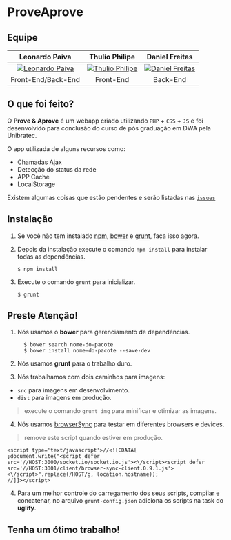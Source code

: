 # ProveAprove

## Equipe

Leonardo Paiva | Thulio Philipe | Daniel Freitas
:------------:  |  :-------------:  |  :-------------:
<a href="https://github.com/leonardopaiva">![Leonardo Paiva](https://avatars.githubusercontent.com/u/6975831?v=3&s=128)</a> | <a href="https://github.com/thulioph">![Thulio Philipe](https://avatars2.githubusercontent.com/u/2343288?v=3&s=128)</a> | <a href="https://www.facebook.com/daniel.freitassatierf">![Daniel Freitas](https://fbcdn-profile-a.akamaihd.net/hprofile-ak-xpf1/v/t1.0-1/p160x160/1925090_878411402183922_3742662771100211456_n.jpg?oh=fba82fb8d02eb4eea562734142018036&oe=55379FE9&__gda__=1430685062_c1dcc862f93ffda02d5e115e38742537)</a>
Front-End/Back-End | Front-End | Back-End

## O que foi feito?

O **Prove & Aprove** é um webapp criado utilizando `PHP` + `CSS` + `JS` e foi desenvolvido para conclusão do curso de pós graduação em DWA pela Unibratec.

O app utilizada de alguns recursos como:
 - Chamadas Ajax
 - Detecção do status da rede
 - APP Cache
 - LocalStorage

 Existem algumas coisas que estão pendentes e serão listadas nas [`issues`](https://github.com/thulioph/prove-aprove/issues)

## Instalação

1. Se você não tem instalado [npm](http://npmjs.org), [bower](http://bower.io) e [grunt](http://gruntjs.com/), faça isso agora.

2. Depois da instalação execute o comando `npm install` para instalar todas as dependências.

    ```
    $ npm install
    ```

3. Execute o comando `grunt` para inicializar.

    ```
    $ grunt
    ```

## Preste Atenção!

1. Nós usamos o **bower** para gerenciamento de dependências.

    ```
      $ bower search nome-do-pacote
      $ bower install nome-do-pacote --save-dev
    ```

2. Nós usamos **grunt** para o trabalho duro.

3. Nós trabalhamos com dois caminhos para imagens:

* `src` para imagens em desenvolvimento.
* `dist` para imagens em produção.

> execute o comando `grunt img` para minificar e otimizar as imagens.

4. Nós usamos [browserSync](http://www.browsersync.io/) para testar em diferentes browsers e devices.

> remove este script quando estiver em produção.

    <script type='text/javascript'>//<![CDATA[
    ;document.write("<script defer src='//HOST:3000/socket.io/socket.io.js'><\/script><script defer src='//HOST:3001/client/browser-sync-client.0.9.1.js'><\/script>".replace(/HOST/g, location.hostname));
    //]]></script>

4. Para um melhor controle do carregamento dos seus scripts, compilar e concatenar, no arquivo `grunt-config.json` adiciona os scripts na task do **uglify**.

## Tenha um ótimo trabalho!
